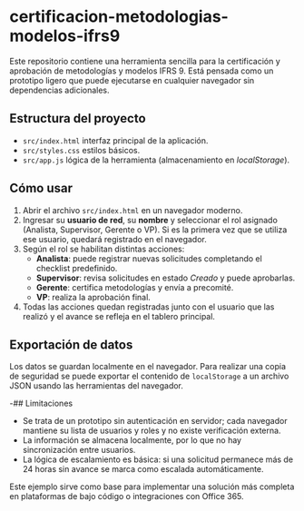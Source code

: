 # certificacion-metodologias-modelos-ifrs9

Este repositorio contiene una herramienta sencilla para la certificación y aprobación de metodologías y modelos IFRS 9. Está pensada como un prototipo ligero que puede ejecutarse en cualquier navegador sin dependencias adicionales.

## Estructura del proyecto

- `src/index.html` interfaz principal de la aplicación.
- `src/styles.css` estilos básicos.
- `src/app.js` lógica de la herramienta (almacenamiento en _localStorage_).

## Cómo usar

1. Abrir el archivo `src/index.html` en un navegador moderno.
2. Ingresar su **usuario de red**, su **nombre** y seleccionar el rol asignado (Analista, Supervisor, Gerente o VP). Si es la primera vez que se utiliza ese usuario, quedará registrado en el navegador.
3. Según el rol se habilitan distintas acciones:
   - **Analista**: puede registrar nuevas solicitudes completando el checklist predefinido.
   - **Supervisor**: revisa solicitudes en estado *Creado* y puede aprobarlas.
   - **Gerente**: certifica metodologías y envía a precomité.
   - **VP**: realiza la aprobación final.
4. Todas las acciones quedan registradas junto con el usuario que las realizó y el avance se refleja en el tablero principal.

## Exportación de datos

Los datos se guardan localmente en el navegador. Para realizar una copia de seguridad se puede exportar el contenido de `localStorage` a un archivo JSON usando las herramientas del navegador.

-## Limitaciones

- Se trata de un prototipo sin autenticación en servidor; cada navegador mantiene su lista de usuarios y roles y no existe verificación externa.
- La información se almacena localmente, por lo que no hay sincronización entre usuarios.
- La lógica de escalamiento es básica: si una solicitud permanece más de 24 horas sin avance se marca como escalada automáticamente.

Este ejemplo sirve como base para implementar una solución más completa en plataformas de bajo código o integraciones con Office 365.
